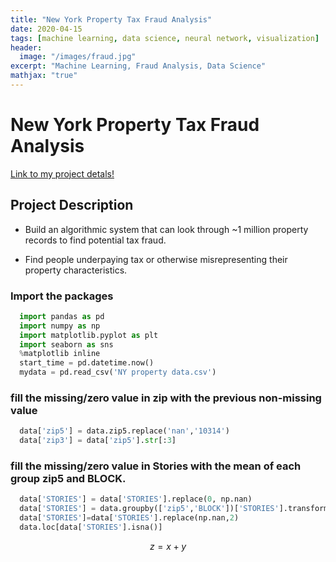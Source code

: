 ```yaml
---
title: "New York Property Tax Fraud Analysis"
date: 2020-04-15
tags: [machine learning, data science, neural network, visualization]
header:
  image: "/images/fraud.jpg"
excerpt: "Machine Learning, Fraud Analysis, Data Science"
mathjax: "true"
---
```


# New York Property Tax Fraud Analysis
[Link to my project detals!](https://github.com/siyulai100/Fraud-Analysis-)
## Project Description

* Build an algorithmic system that can look through ~1 million property records to find potential tax fraud.

* Find people underpaying tax or otherwise misrepresenting their property characteristics.

### Import the packages

```python
  import pandas as pd
  import numpy as np
  import matplotlib.pyplot as plt
  import seaborn as sns
  %matplotlib inline
  start_time = pd.datetime.now()
  mydata = pd.read_csv('NY property data.csv')
```

### fill the missing/zero value in zip with the previous non-missing value

```python
  data['zip5'] = data.zip5.replace('nan','10314')
  data['zip3'] = data['zip5'].str[:3]
```

### fill the missing/zero value in Stories with the mean of each group zip5 and BLOCK.

```python
  data['STORIES'] = data['STORIES'].replace(0, np.nan)
  data['STORIES'] = data.groupby(['zip5','BLOCK'])['STORIES'].transform(lambda x:  x.fillna(x.mean()))
  data['STORIES']=data['STORIES'].replace(np.nan,2)
  data.loc[data['STORIES'].isna()]
```



$$ z = x+y $$
